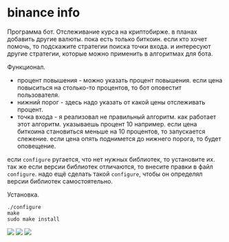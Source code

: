 # binance info

Программа бот. Отслеживание курса на криптобирже. в планах добавить другие валюты. пока есть только биткоин. если кто хочет помочь, то подскажите стратегии поиска точки входа. и интересуют другие стратегии, которые можно применить в алгоритмах для бота.

Функционал.
* процент повышения - можно указать процент повышения. если цена повыситься на столько-то процентов, то бот оповестит пользователя.
* нижний порог - здесь надо указать от какой цены отслеживать процент. 
* точка входа - я реализовал не правильный алгоритм. как работает этот алгоритм. указываешь процент 10 например. если цена биткоина становиться меньше на 10 процентов, то запускается слежение. если цена опять поднимется до нижнего порога, то будет оповещение.

если `configure` ругается, что нет нужных библиотек, то установите их. так же если версии библиотек отличаются, то внесите правки в файл `configure`. надо ещё сделать такой `configure`, чтобы он определял версии библиотек самостоятельно.

Установка.
```
./configure
make
sudo make install
```

![](https://i.imgur.com/YUILMjS.png)
![](https://i.imgur.com/k5U16YM.png)
![](https://i.imgur.com/zL1hkGe.png)

